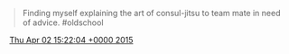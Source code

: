 > Finding myself explaining the art of consul\-jitsu to team mate in need of advice\. \#oldschool

<img src="../../media/tweet.ico" width="12" /> [Thu Apr 02 15:22:04 +0000 2015](https://twitter.com/DromerDenker/status/583650612333694977)